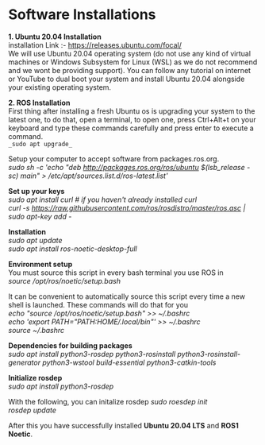 # Software Installations

**1. Ubuntu 20.04 Installation** <br>
installation Link :- https://releases.ubuntu.com/focal/ <br>
We will use Ubuntu 20.04 operating system (do not use any kind of virtual machines or Windows Subsystem for Linux (WSL) as we do not recommend and we wont be providing support). You can follow any tutorial on internet or YouTube to dual boot your system and install Ubuntu 20.04 alongside your existing operating system.

**2. ROS Installation**<br>
First thing after installing a fresh Ubuntu os is upgrading your system to the latest one, to do that, open a terminal, to open one, press Ctrl+Alt+t on your keyboard and type these commands carefully and press enter to execute a command. <br>
`_sudo apt upgrade_` <br>

Setup your computer to accept software from packages.ros.org. <br>
_sudo sh -c 'echo "deb http://packages.ros.org/ros/ubuntu $(lsb_release -sc) main" > /etc/apt/sources.list.d/ros-latest.list'_ <br>

**Set up your keys**<br>
_sudo apt install curl # if you haven't already installed curl <br>
curl -s https://raw.githubusercontent.com/ros/rosdistro/master/ros.asc | sudo apt-key add -_ <br>

**Installation** <br>
_sudo apt update_ <br>
_sudo apt install ros-noetic-desktop-full_ <br>

**Environment setup** <br>
You must source this script in every bash terminal you use ROS in<br>
_source /opt/ros/noetic/setup.bash_<br>

It can be convenient to automatically source this script every time a new shell is launched. These commands will do that for you <br>
_echo "source /opt/ros/noetic/setup.bash" >> ~/.bashrc <br>
echo 'export PATH="$PATH:$HOME/.local/bin"' >> ~/.bashrc_ <br>
_source ~/.bashrc_ <br>

**Dependencies for building packages**<br>
_sudo apt install python3-rosdep python3-rosinstall python3-rosinstall-generator python3-wstool build-essential python3-catkin-tools_ <br>

**Initialize rosdep** <br>
_sudo apt install python3-rosdep_ <br>

With the following, you can initalize rosdep
_sudo roesdep init <br>
rosdep update_ <br>

After this you have successfully installed **Ubuntu 20.04 LTS** and **ROS1 Noetic**.<br>
